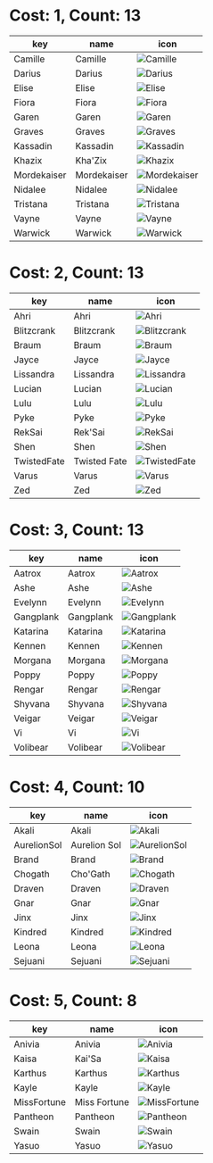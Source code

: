 # Cost: 1, Count: 13
| key         | name        | icon                                         |
| -           | -           | -                                            |
| Camille     | Camille     | ![Camille](../icon/set1/Camille.png)         |
| Darius      | Darius      | ![Darius](../icon/set1/Darius.png)           |
| Elise       | Elise       | ![Elise](../icon/set1/Elise.png)             |
| Fiora       | Fiora       | ![Fiora](../icon/set1/Fiora.png)             |
| Garen       | Garen       | ![Garen](../icon/set1/Garen.png)             |
| Graves      | Graves      | ![Graves](../icon/set1/Graves.png)           |
| Kassadin    | Kassadin    | ![Kassadin](../icon/set1/Kassadin.png)       |
| Khazix      | Kha'Zix     | ![Khazix](../icon/set1/Khazix.png)           |
| Mordekaiser | Mordekaiser | ![Mordekaiser](../icon/set1/Mordekaiser.png) |
| Nidalee     | Nidalee     | ![Nidalee](../icon/set1/Nidalee.png)         |
| Tristana    | Tristana    | ![Tristana](../icon/set1/Tristana.png)       |
| Vayne       | Vayne       | ![Vayne](../icon/set1/Vayne.png)             |
| Warwick     | Warwick     | ![Warwick](../icon/set1/Warwick.png)         |
# Cost: 2, Count: 13
| key         | name         | icon                                         |
| -           | -            | -                                            |
| Ahri        | Ahri         | ![Ahri](../icon/set1/Ahri.png)               |
| Blitzcrank  | Blitzcrank   | ![Blitzcrank](../icon/set1/Blitzcrank.png)   |
| Braum       | Braum        | ![Braum](../icon/set1/Braum.png)             |
| Jayce       | Jayce        | ![Jayce](../icon/set1/Jayce.png)             |
| Lissandra   | Lissandra    | ![Lissandra](../icon/set1/Lissandra.png)     |
| Lucian      | Lucian       | ![Lucian](../icon/set1/Lucian.png)           |
| Lulu        | Lulu         | ![Lulu](../icon/set1/Lulu.png)               |
| Pyke        | Pyke         | ![Pyke](../icon/set1/Pyke.png)               |
| RekSai      | Rek'Sai      | ![RekSai](../icon/set1/RekSai.png)           |
| Shen        | Shen         | ![Shen](../icon/set1/Shen.png)               |
| TwistedFate | Twisted Fate | ![TwistedFate](../icon/set1/TwistedFate.png) |
| Varus       | Varus        | ![Varus](../icon/set1/Varus.png)             |
| Zed         | Zed          | ![Zed](../icon/set1/Zed.png)                 |
# Cost: 3, Count: 13
| key       | name      | icon                                     |
| -         | -         | -                                        |
| Aatrox    | Aatrox    | ![Aatrox](../icon/set1/Aatrox.png)       |
| Ashe      | Ashe      | ![Ashe](../icon/set1/Ashe.png)           |
| Evelynn   | Evelynn   | ![Evelynn](../icon/set1/Evelynn.png)     |
| Gangplank | Gangplank | ![Gangplank](../icon/set1/Gangplank.png) |
| Katarina  | Katarina  | ![Katarina](../icon/set1/Katarina.png)   |
| Kennen    | Kennen    | ![Kennen](../icon/set1/Kennen.png)       |
| Morgana   | Morgana   | ![Morgana](../icon/set1/Morgana.png)     |
| Poppy     | Poppy     | ![Poppy](../icon/set1/Poppy.png)         |
| Rengar    | Rengar    | ![Rengar](../icon/set1/Rengar.png)       |
| Shyvana   | Shyvana   | ![Shyvana](../icon/set1/Shyvana.png)     |
| Veigar    | Veigar    | ![Veigar](../icon/set1/Veigar.png)       |
| Vi        | Vi        | ![Vi](../icon/set1/Vi.png)               |
| Volibear  | Volibear  | ![Volibear](../icon/set1/Volibear.png)   |
# Cost: 4, Count: 10
| key         | name         | icon                                         |
| -           | -            | -                                            |
| Akali       | Akali        | ![Akali](../icon/set1/Akali.png)             |
| AurelionSol | Aurelion Sol | ![AurelionSol](../icon/set1/AurelionSol.png) |
| Brand       | Brand        | ![Brand](../icon/set1/Brand.png)             |
| Chogath     | Cho'Gath     | ![Chogath](../icon/set1/Chogath.png)         |
| Draven      | Draven       | ![Draven](../icon/set1/Draven.png)           |
| Gnar        | Gnar         | ![Gnar](../icon/set1/Gnar.png)               |
| Jinx        | Jinx         | ![Jinx](../icon/set1/Jinx.png)               |
| Kindred     | Kindred      | ![Kindred](../icon/set1/Kindred.png)         |
| Leona       | Leona        | ![Leona](../icon/set1/Leona.png)             |
| Sejuani     | Sejuani      | ![Sejuani](../icon/set1/Sejuani.png)         |
# Cost: 5, Count: 8
| key         | name         | icon                                         |
| -           | -            | -                                            |
| Anivia      | Anivia       | ![Anivia](../icon/set1/Anivia.png)           |
| Kaisa       | Kai'Sa       | ![Kaisa](../icon/set1/Kaisa.png)             |
| Karthus     | Karthus      | ![Karthus](../icon/set1/Karthus.png)         |
| Kayle       | Kayle        | ![Kayle](../icon/set1/Kayle.png)             |
| MissFortune | Miss Fortune | ![MissFortune](../icon/set1/MissFortune.png) |
| Pantheon    | Pantheon     | ![Pantheon](../icon/set1/Pantheon.png)       |
| Swain       | Swain        | ![Swain](../icon/set1/Swain.png)             |
| Yasuo       | Yasuo        | ![Yasuo](../icon/set1/Yasuo.png)             |
